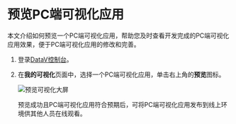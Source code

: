 # 预览PC端可视化应用

本文介绍如何预览一个PC端可视化应用，帮助您及时查看开发完成的PC端可视化应用效果，便于PC端可视化应用的修改和完善。

1.  登录[DataV控制台](https://datav.aliyun.com/)。

2.  在**我的可视化**页面中，选择一个PC端可视化应用，单击右上角的**预览**图标。

    ![预览可视化大屏](https://static-aliyun-doc.oss-accelerate.aliyuncs.com/assets/img/zh-CN/8649822951/p8029.png)

    预览成功且PC端可视化应用符合预期后，可将PC端可视化应用发布到线上环境供其他人员在线观看。


